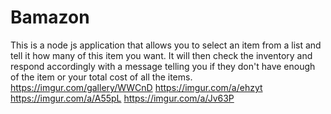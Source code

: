 # Bamazon
This is a node js application that allows you to select an item from a list  and tell it how many of this item you want. It will then check the inventory and respond accordingly with a message telling you if they don't have enough of the item or your total cost of all the items.
https://imgur.com/gallery/WWCnD
https://imgur.com/a/ehzyt
https://imgur.com/a/A55pL
https://imgur.com/a/Jv63P